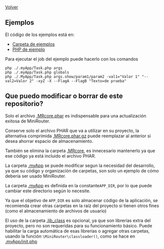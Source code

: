 [Volver](README.md)
## Ejemplos

El código de los ejemplos está en:
- [Carpeta de ejemplos](.myApp)
- [PHP de ejemplo](index.php)

Para ejecutar el job del ejemplo puede hacerlo con los comandos
```shell
php ./.myApp/Task.php args
php ./.myApp/Task.php globals
php ./.MyApp/Task.php args.show/param1/param2 -val1="Valor 1" "--val2=Valor 2" -xyZ -X --FlagA --FlagB "Texto=de prueba"
```

## Que puedo modificar o borrar de este repositorio?

Solo el archivo [.MRcore.phar](.MRcore.phar) es indispensable para una actualización exitosa de MiniRouter.

Conserve solo el archivo PHAR que va a utilizar en su proyecto, la alternativa comprimida [.MRcore.phar.gz](.MRcore.phar.gz) puede reemplazar al anterior si desea ahorrar espacio de almacenamiento.

También se elimina la carpeta [.MRcore](.MRcore), es innecesario mantenerlo ya que ese código ya está incluido el archivo PHAR.

La carpeta [.myApp](.myApp) se puede modificar segun la necesidad del desarrollo, ya que su código y organización de carpetas, son solo un ejemplo de cómo debería ser usado MiniRouter.

La carpeta [.myApp](.myApp) es definida en la constante`APP_DIR`, por lo que puede cambiar este directorio según lo necesite.

Ya que el objetivo de `APP_DIR` es solo almacenar código de la aplicación, se recomienda crear otras carpetas en la raíz del proyecto si tienen otros fines (como el almacenamiento de archivos de usuario)

El uso de la carpeta [.lib_class](.lib_class) es opcional, ya que son librerías extra del proyecto, pero no son requeridas para su funcionamiento básico.
Puede habilitar la carga automática de esas librerías o agregar otras carpetas, usando la función `\MiniRouter\classloader()`, como se hace en [.myApp/init.php](.myApp/init.php)
